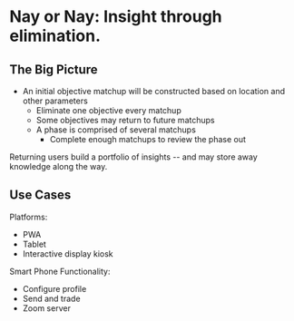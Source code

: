 #  Nay or Nay: Insight through elimination.

## The Big Picture
- An initial objective matchup will be constructed based on location and other parameters
    - Eliminate one objective every matchup
    - Some objectives may return to future matchups
    - A phase is comprised of several matchups
        - Complete enough matchups to review the phase out

Returning users build a portfolio of insights -- and may store away knowledge along the way.


## Use Cases

Platforms:
- PWA
- Tablet
- Interactive display kiosk

Smart Phone Functionality:
- Configure profile
- Send and trade
- Zoom server